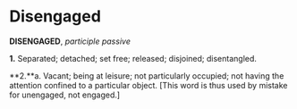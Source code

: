 # Disengaged

**DISENGAGED**, _participle passive_

**1.** Separated; detached; set free; released; disjoined; disentangled.

**2.**a. Vacant; being at leisure; not particularly occupied; not having the attention confined to a particular object. \[This word is thus used by mistake for unengaged, not engaged.\]